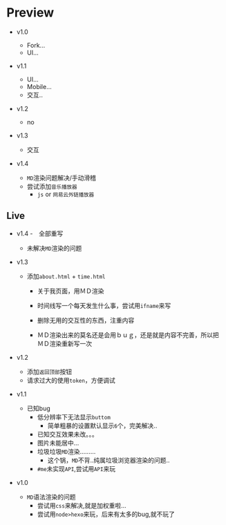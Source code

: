 # Preview
- v1.0
  - Fork...
  - UI...
- v1.1
  - UI...
  - Mobile...
  - 交互..
- v1.2
   - no

- v1.3
  - 交互

- v1.4
  - `MD`渲染问题解决/手动滑稽
  - 尝试添加`音乐播放器`
    - `js` or `网易云外链播放器`
## Live
- v1.4
  -　全部重写
  - 未解决`MD`渲染的问题
- v1.3
    - 添加`about.html` + `time.html`
      - 关于我页面，用ＭＤ渲染

      - 时间线写一个每天发生什么事，尝试用`ifname`来写

      - 删除无用的交互性的东西，注重内容

      - ＭＤ渲染出来的莫名还是会用ｂｕｇ，还是就是内容不完善，所以把ＭＤ渲染重新写一次  

- v1.2
    - 添加`返回顶部`按钮
    - 请求过大的使用`token`，方便调试

- v1.1
  - 已知bug
    - 低分辨率下无法显示`buttom`
        - 简单粗暴的设置默认显示`6`个，完美解决..    
    - 已知交互效果未改。。。
    - 图片未能居中...
    - 垃圾垃圾`MD`渲染.........
        - 这个锅，`MD`不背..纯属垃圾浏览器渲染的问题..
    - `#me`未实现`API`,尝试用`API`来玩
- v1.0
  - `MD`语法渲染的问题
    - 尝试用`css`来解决,就是加权重啦...
    - 尝试用`node>hexo`来玩，后来有太多的bug,就不玩了
